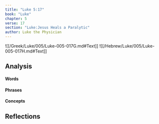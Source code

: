 ```yaml
---
title: "Luke 5:17"
book: "Luke"
chapter: 5
verse: 17
section: "Luke:Jesus Heals a Paralytic"
author: Luke the Physician
---
```

![[/Greek/Luke/005/Luke-005-017G.md#Text]]
![[/Hebrew/Luke/005/Luke-005-017H.md#Text]]

## Analysis

#### Words

#### Phrases

#### Concepts

## Reflections
